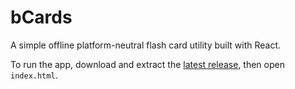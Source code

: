# bCards
A simple offline platform-neutral flash card utility built with React.

To run the app, download and extract the [latest release](https://github.com/twcrews/b-cards/releases/latest), then open `index.html`.
